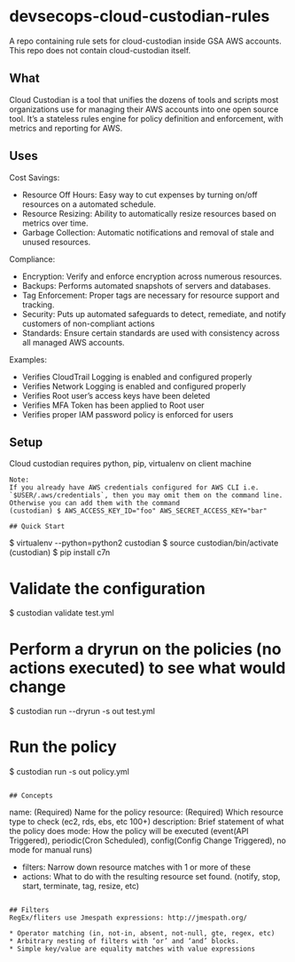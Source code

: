 # devsecops-cloud-custodian-rules
A repo containing rule sets for cloud-custodian inside GSA AWS accounts. This repo does not contain cloud-custodian itself.

## What
Cloud Custodian is a tool that unifies the dozens of tools and scripts most organizations use for managing their AWS
accounts into one open source tool. It’s a stateless rules engine for policy definition and enforcement, with metrics and reporting for AWS.

## Uses
Cost Savings:
* Resource Off Hours: Easy way to cut expenses by turning on/off resources on a automated schedule.
* Resource Resizing: Ability to automatically resize resources based on metrics over time.
* Garbage Collection: Automatic notifications and removal of stale and unused resources.

Compliance:
* Encryption: Verify and enforce encryption across numerous resources.
* Backups: Performs automated snapshots of servers and databases.
* Tag Enforcement: Proper tags are necessary for resource support and tracking.
* Security: Puts up automated safeguards to detect, remediate, and notify customers of non-compliant actions
* Standards: Ensure certain standards are used with consistency across all managed AWS accounts.

Examples:
* Verifies CloudTrail Logging is enabled and configured properly
* Verifies Network Logging is enabled and configured properly
* Verifies Root user’s access keys have been deleted
* Verifies MFA Token has been applied to Root user
* Verifies proper IAM password policy is enforced for users


## Setup
Cloud custodian requires python, pip, virtualenv on client machine

```
Note: 
If you already have AWS credentials configured for AWS CLI i.e. `$USER/.aws/credentials`, then you may omit them on the command line. Otherwise you can add them with the command
(custodian) $ AWS_ACCESS_KEY_ID="foo" AWS_SECRET_ACCESS_KEY="bar"

## Quick Start
```
$ virtualenv --python=python2 custodian
$ source custodian/bin/activate
(custodian) $ pip install c7n

# Validate the configuration
$ custodian validate test.yml

# Perform a dryrun on the policies (no actions executed) to see what would change
$ custodian run --dryrun -s out test.yml

# Run the policy
$ custodian run -s out policy.yml
```

## Concepts
```
name: (Required) Name for the policy
resource: (Required) Which resource type to check (ec2, rds, ebs, etc 100+)
description: Brief statement of what the policy does
mode: How the policy will be executed (event(API Triggered), periodic(Cron Scheduled), config(Config Change Triggered), no mode for manual
runs)
- filters: Narrow down resource matches with 1 or more of these
- actions: What to do with the resulting resource set found. (notify, stop, start, terminate, tag, resize, etc)
```

## Filters
RegEx/fliters use Jmespath expressions: http://jmespath.org/

* Operator matching (in, not-in, absent, not-null, gte, regex, etc)
* Arbitrary nesting of filters with ‘or’ and ‘and’ blocks.
* Simple key/value are equality matches with value expressions
